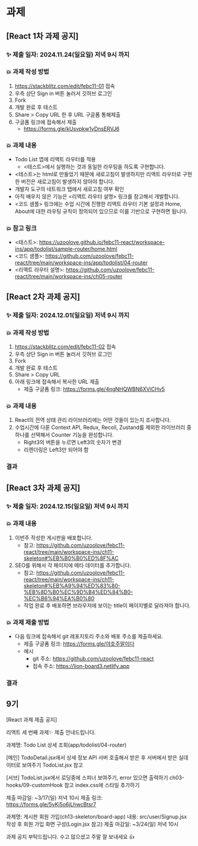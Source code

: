 # 과제

## [React 1차 과제 공지]

### ✨ 제출 일자: 2024.11.24(일요일) 저녁 9시 까지

### 💥 과제 작성 방법
1. https://stackblitz.com/edit/febc11-01 접속
2. 우측 상단 Sign in 버튼 눌러서 깃허브 로그인
3. Fork
4. 개발 완료 후 테스트
5. Share > Copy URL 한 후 URL 구글폼 통해제출
6. 구글폼 링크에 접속해서 제출
    - https://forms.gle/kUsvpkw1yDnsERVJ6

### 💥 과제 내용
- Todo List 앱에 리액트 라우터를 적용
  - <테스트>에서 실행하는 것과 동일한 라우팅을 하도록 구현합니다.
- <테스트>는 html로 만들었기 때문에 새로고침이 발생하지만 리액트 라우터로 구현한 버전은 새로고침이 발생하지 않아야 합니다.
- 개발자 도구의 네트워크 탭에서 새로고침 여부 확인
- 아직 배우지 않은 기능은 <리액트 라우터 설명> 링크를 참고해서 개발합니다.
- <코드 샘플> 링크에는 수업 시간에 진행한 리액트 라우터 기본 설정과 Home, About에 대한 라우팅 규칙이 정의되어 있으므로 이를 기반으로 구현하면 됩니다.

### 💥 참고 링크
- <테스트>: https://uzoolove.github.io/febc11-react/workspace-ins/app/todolist/sample-router/home.html
- <코드 샘플>: https://github.com/uzoolove/febc11-react/tree/main/workspace-ins/app/todolist/04-router
- <리액트 라우터 설명>: https://github.com/uzoolove/febc11-react/tree/main/workspace-ins/ch05-router

## [React 2차 과제 공지]

### ✨ 제출 일자: 2024.12.01(일요일) 저녁 9시 까지

### 💥 과제 작성 방법
1. https://stackblitz.com/edit/febc11-02 접속
2. 우측 상단 Sign in 버튼 눌러서 깃허브 로그인
3. Fork
4. 개발 완료 후 테스트
5. Share > Copy URL
6. 아래 링크에 접속해서 복사한 URL 제출
    - 제출 구글폼 링크: https://forms.gle/4ngNHQWBN6XViCHv5

### 💥 과제 내용
1. React의 전역 상태 관리 라이브러리에는 어떤 것들이 있는지 조사합니다.
2. 수업시간에 다룬 Context API, Redux, Recoil, Zustand를 제외한 라이브러리 중 하나를 선택해서 Counter 기능을 완성합니다.
    - Right3의 버튼을 누르면 Left3의 숫자가 변경
    - 리렌더링은 Left3만 되어야 함

### 결과

## [React 3차 과제 공지]

### ✨ 제출 일자: 2024.12.15(일요일) 저녁 9시 까지

### 💥 과제 내용
1. 이번주 작성한 게시판을 배포합니다.
    - 참고: https://github.com/uzoolove/febc11-react/tree/main/workspace-ins/ch11-skeleton#%EB%B0%B0%ED%8F%AC
2. SEO를 위해서 각 페이지에 메타 데이터를 추가합니다.
    - 참고: https://github.com/uzoolove/febc11-react/tree/main/workspace-ins/ch11-skeleton#%EB%A9%94%ED%83%80-%EB%8D%B0%EC%9D%B4%ED%84%B0-%EC%B6%94%EA%B0%80
    - 작업 완료 후 배포하면 브라우저에 보이는 title이 페이지별로 달라져야 합니다.

### 💥 과제 제출 방법
* 다음 링크에 접속해서 git 레포지토리 주소와 배포 주소를 제출하세요.
  - 제출 구글폼 링크: https://forms.gle/야호주말이다
  - 예시
    + git 주소: https://github.com/uzoolove/febc11-react
    + 접속 주소: https://lion-board3.netlify.app


### 결과




## 9기

[React 과제 제출 공지]

리액트 세 번째 과제✨  제출 안내드립니다.

과제명: Todo List 상세 조회(app/todolist/04-router)

[메인]
TodoDetail.jsx에서 상세 정보 API 서버 호출해서 받은 후 서버에서 받은 실데이터로 보여주기
TodoList.jsx 참고

[서브]
TodoList.jsx에서 로딩중에 스피너 보여주기, error 있으면 출력하기
ch03-hooks/09-customHook 참고
index.css에 스타일 추가하기

제출 마감일: ~3/17(일) 저녁 10시
제출 링크: https://forms.gle/5yKj5o6jLhwcBtsr7

과제명: 게시판 회원 가입(ch13-skeleton/board-app)
내용: src/user/Signup.jsx 작성 후 회원 가입 화면 구성(Login.jsx 참고)
제출 마감일: ~3/24(일) 저녁 10시

과제 공지 부탁드립니다.
수고 많으셨고 주말 잘 보내세요 👍



